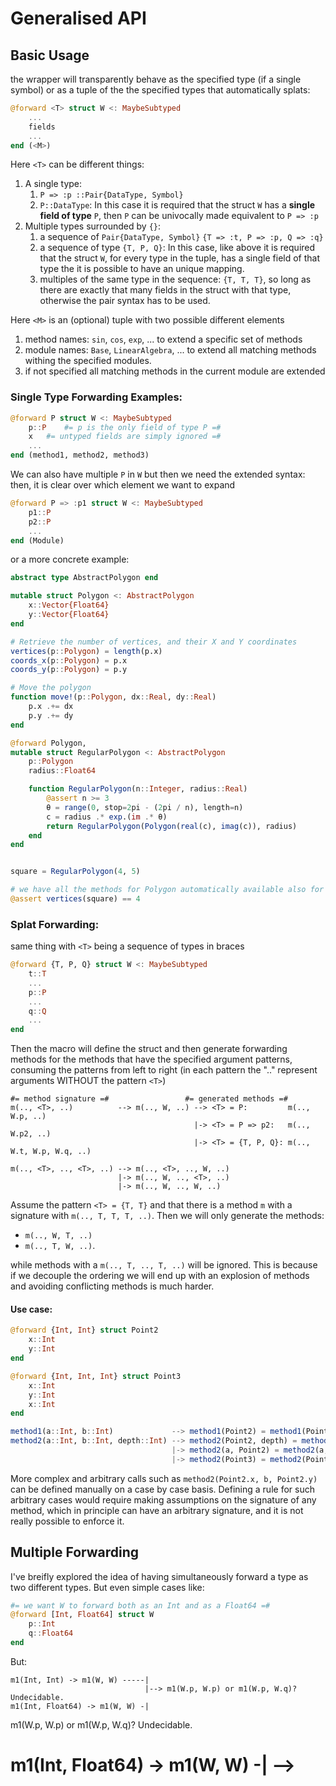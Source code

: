 # Generalised API

## Basic Usage
the wrapper will transparently behave as the specified type (if a single symbol)
or as a tuple of the the specified types that automatically splats:
```julia
@forward <T> struct W <: MaybeSubtyped
	...
	fields
	...
end (<M>)
```
Here `<T>` can be different things:

1. A single type:
	1. `P => :p ::Pair{DataType, Symbol}`
	2. `P::DataType`: In this case it is required that the struct `W` has a **single field of type** `P`, then `P` can be univocally made equivalent to `P => :p`
2. Multiple types surrounded by `{}`:
	1. a sequence of `Pair{DataType, Symbol}` `{T => :t, P => :p, Q => :q}`
	2. a sequence of type `{T, P, Q}`: In this case, like above it is required that the struct `W`, for every type in the tuple, has a single field of that type the it is possible to have an unique mapping.
	3. multiples of the same type in the sequence: `{T, T, T}`, so long as there are exactly that many fields in the struct with that type, otherwise the pair syntax has to be used.

Here `<M>` is an (optional) tuple with two possible different elements

1. method names: `sin`, `cos`, `exp`, ... to extend a specific set of methods
2. module names: `Base`, `LinearAlgebra`, ... to extend all matching methods withing the specified modules.
3. if not specified all matching methods in the current module are extended

### Single Type Forwarding Examples:
```julia
@forward P struct W <: MaybeSubtyped
	p::P 	#= p is the only field of type P =#
	x 	#= untyped fields are simply ignored =#
  	...
end (method1, method2, method3)
```
We can also have multiple `P` in `W` but then we need the extended syntax:
then, it is clear over which element we want to expand
```julia
@forward P => :p1 struct W <: MaybeSubtyped
	p1::P
	p2::P
	...
end (Module)
```

or a more concrete example:
```jl
abstract type AbstractPolygon end

mutable struct Polygon <: AbstractPolygon
    x::Vector{Float64}
    y::Vector{Float64}
end

# Retrieve the number of vertices, and their X and Y coordinates
vertices(p::Polygon) = length(p.x)
coords_x(p::Polygon) = p.x
coords_y(p::Polygon) = p.y

# Move the polygon
function move!(p::Polygon, dx::Real, dy::Real)
    p.x .+= dx
    p.y .+= dy
end

@forward Polygon,
mutable struct RegularPolygon <: AbstractPolygon
    p::Polygon
    radius::Float64

	function RegularPolygon(n::Integer, radius::Real)
		@assert n >= 3
		θ = range(0, stop=2pi - (2pi / n), length=n)
		c = radius .* exp.(im .* θ)
		return RegularPolygon(Polygon(real(c), imag(c)), radius)
	end
end


square = RegularPolygon(4, 5)

# we have all the methods for Polygon automatically available also for RegularPolygon
@assert vertices(square) == 4
```

### Splat Forwarding:
same thing with `<T>` being a sequence of types in braces
```julia
@forward {T, P, Q} struct W <: MaybeSubtyped
	t::T
	...
	p::P
	...
	q::Q
	...
end
```

Then the macro will define the struct and then generate forwarding methods
for the methods that have the specified argument patterns,
consuming the patterns from left to right
(in each pattern the ".." represent arguments WITHOUT the pattern `<T>`)
```
#= method signature =#                 #= generated methods =#
m(.., <T>, ..)          --> m(.., W, ..) --> <T> = P:         m(.., W.p, ..)
                                         |-> <T> = P => p2:   m(.., W.p2, ..)
                                         |-> <T> = {T, P, Q}: m(.., W.t, W.p, W.q, ..)

m(.., <T>, .., <T>, ..) --> m(.., <T>, .., W, ..)
                        |-> m(.., W, .., <T>, ..)
                        |-> m(.., W, .., W, ..)
```
Assume the pattern `<T> = {T, T}` and that there is a method `m` with a signature with `m(.., T, T, T, ..)`.
Then we will only generate the methods:

* `m(.., W, T, ..)`
* `m(.., T, W, ..)`.

while methods with a `m(.., T, .., T, ..)` will be ignored. This is because if we decouple the ordering
we will end up with an explosion of methods and avoiding conflicting methods is much harder.

#### Use case:
```julia
@forward {Int, Int} struct Point2
	x::Int
	y::Int
end

@forward {Int, Int, Int} struct Point3
	x::Int
	y::Int
	x::Int
end

method1(a::Int, b::Int)             --> method1(Point2) = method1(Point2.x, Point2.y)
method2(a::Int, b::Int, depth::Int) --> method2(Point2, depth) = method2(Point2.x, Point2.y, depth)
                                    |-> method2(a, Point2) = method2(a, Point2.x, Point2.y)
                                    |-> method2(Point3) = method2(Point3.x, Point3.y, Point3.z)
```
More complex and arbitrary calls such as `method2(Point2.x, b, Point2.y)` can be defined manually on a case by case basis.
Defining a rule for such arbitrary cases would require making assumptions on the signature of any method, which in principle can have an arbitrary signature, and it is not really possible to enforce it.

## Multiple Forwarding
I've breifly explored the idea of having simultaneously forward a type as two different types. But even
simple cases like:
```julia
#= we want W to forward both as an Int and as a Float64 =#
@forward [Int, Float64] struct W
	p::Int
	q::Float64
end
```
But:
```
m1(Int, Int) -> m1(W, W) -----|
                              |--> m1(W.p, W.p) or m1(W.p, W.q)? Undecidable.
m1(Int, Float64) -> m1(W, W) -|
```

<!-- # ==[Multiple Forwarding]== (FOR THE FUTURE.)
# The wrapper can be made to cover two different objects at the same time.
# Opposed to the single forwarding, when defining multiple forwarding needs to be
# much more strict on the assumptions to avoid conflicting methods.
#
# 		 @derive (<T1>, <T2>, ...) struct W <: MaybeSubtyped
# 		 	...
# 		 	fields
# 		 	...
# 		 end (<M>)
#
# Here <T1> and <T2> rappresents two argument patterns, with the same rules explained
# for the single forwarding. But we will need to introduce some extra constraints on
# all patterns <T*> to avoid method collision as well as on the methods generated.
#
# Pattern constraint: No pattern can strictly contain any other pattern, we still allow intersections.
#   that means that we can allow two patterns such as {T,P} and {P,Q} but we can't allow {T,P} and P at the same time.
#   That is ok, since if we have disjoint patterns in a method arguments such as
#  		m(.., T, P, .., P, Q, ..) we can univocally map them one by one.
#   or if we have joint patterns
#  		m(.., T, P, Q, ..) it can be mapped to m(.., W, Q, ..) and m(.., T, W, ..) while having clear
#   what both these expressions means.
#   In the latter case the rule would disallow {T,P,Q} to coexsists with either {T,P} or {P,Q}
#   due to it raising uncertainty in how to interpret the above pattern.

# Method constraint:
#	We can only forward one argument at a time for each matching pattern.
#	For example:
#
# 		 @derive (P, Q) struct W
# 		   p::P
# 		   q::Q
# 		 end

# m(.., P, ..) -> m(.., W, ..) = m(.., W.p, ..)
# m(.., Q, ..) -> m(.., W, ..) = m(.., W.q, ..)
#
# m(.., P, .., P, ..) -> m(.., P, .., W, ..) = m(.., P, .., W.p, ..)
# 					  -> m(.., W, .., P, ..) = m(.., W.p, .., P, ..)
#					    ** Notice how we are not defining all values: why?
#					    ** because now W has to act both as P and Q
# m(.., P, .., Q, ..) -> m(.., P, .., W, ..) = m(.., P, .., W.q, ..)
# 				 	  -> m(.., W, .., Q, ..) = m(.., W.p, .., Q, ..)
#
# m(.., P, .., Q, .., P, ..) -> m(.., W, .., Q, .., P) = m(.., W.p, .., Q, .., P)
# 				 	  		 -> m(.., P, .., W, .., P) = m(.., P, .., W.q, .., P)
# 				 	  		 -> m(.., P, .., Q, .., W) = m(.., P, .., Q, .., W.p)

# The wrapper type can't behave like P and Q at the same time. But it can behave like P
# or like Q one at a time.
# @derive (Int, Float64) struct W
#	p::Int
#	q::Float64
# end
#
# m1(Int, Int) -> m1(W, W) -----|
#								|--> m1(W.p, W.p) or m1(W.p, W.q)? Undecidable.
# m1(Int, Float64) -> m1(W, W) -| -->